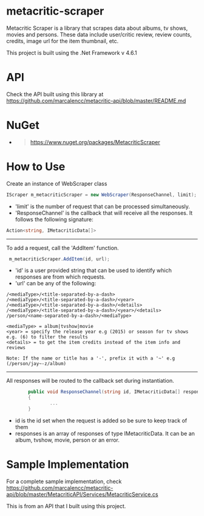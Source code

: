 # metacritic-scraper
Metacritic Scraper is a library that scrapes data about albums, tv shows, movies and persons. These data include user/critic review, review counts, credits, image url for the item thumbnail, etc.

This project is built using the .Net Framework v 4.6.1

# API
Check the API built using this library at https://github.com/marcalencc/metacritic-api/blob/master/README.md

# NuGet
* > https://www.nuget.org/packages/MetacriticScraper

# How to Use
Create an instance of WebScraper class

```c#
IScraper m_metacriticScraper = new WebScraper(ResponseChannel, limit);
```

* 'limit' is the number of request that can be processed simultaneously.
* 'ResponseChannel' is the callback that will receive all the responses. It follows the following signature:

```c#
Action<string, IMetacriticData[]>
```

-----------------
To add a request, call the 'AddItem' function.

```c#
 m_metacriticScraper.AddItem(id, url);
```

* 'id' is a user provided string that can be used to identify which responses are from which requests.
* 'url' can be any of the following:

```
/<mediaType>/<title-separated-by-a-dash>
/<mediaType>/<title-separated-by-a-dash>/<year>
/<mediaType>/<title-separated-by-a-dash>/<details>
/<mediaType>/<title-separated-by-a-dash>/<year>/<details>
/person/<name-separated-by-a-dash>/<mediaType>

<mediaType> = album|tvshow|movie
<year> = specify the release year e.g (2015) or season for tv shows e.g. (6) to filter the results
<details> = to get the item credits instead of the item info and reviews

Note: If the name or title has a '-', prefix it with a '~' e.g (/person/jay~-z/album)
```

-----------------
All responses will be routed to the callback set during instantiation.

```c#
        public void ResponseChannel(string id, IMetacriticData[] responses)
        {
                ...
        }
```

* id is the id set when the request is added so be sure to keep track of them
* responses is an array of responses of type IMetacriticData. It can be an album, tvshow, movie, person or an error.

# Sample Implementation
For a complete sample implementation, check <br/> https://github.com/marcalencc/metacritic-api/blob/master/MetacriticAPI/Services/MetacriticService.cs <br/>

This is from an API that I built using this project.
